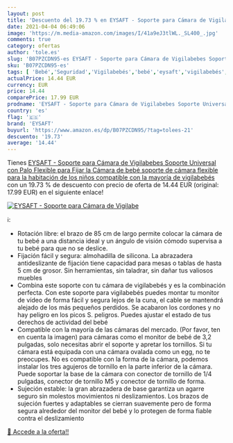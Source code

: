 ```yaml
---
layout: post
title: 'Descuento del 19.73 % en EYSAFT - Soporte para Cámara de Vigilabe'
date: 2021-04-04 06:49:06
image: 'https://m.media-amazon.com/images/I/41a9eJ3tlWL._SL400_.jpg'
comments: true
category: ofertas
author: 'tole.es'
slug: 'B07PZCDN95-es EYSAFT - Soporte para Cámara de Vigilabebes Soporte...'
sku: 'B07PZCDN95-es'
tags: [ 'Bebé','Seguridad','Vigilabebés','bebé','eysaft','vigilabebés', ]
actualPrice: 14.44 EUR
currency: EUR
price: 14.44
comparePrice: 17.99 EUR
prodname: 'EYSAFT - Soporte para Cámara de Vigilabebes Soporte Universal con Palo Flexible para Fijar la Cámara de bebé soporte de cámara flexible para la habitación de los niños  compatible con la mayoría de vigilabebés'
country: 'es'
flag: '🇪🇸'
brand: 'EYSAFT'
buyurl: 'https://www.amazon.es/dp/B07PZCDN95/?tag=tolees-21'
descuento: '19.73'
average: '14.44'
---
```


Tienes [EYSAFT - Soporte para Cámara de Vigilabebes Soporte Universal con Palo Flexible para Fijar la Cámara de bebé soporte de cámara flexible para la habitación de los niños  compatible con la mayoría de vigilabebés](https://www.amazon.es/dp/B07PZCDN95/?tag=tolees-21) con un 19.73 % de descuento con precio de oferta de 14.44 EUR (original: 17.99 EUR) en el siguiente enlace!

[![EYSAFT - Soporte para Cámara de Vigilabe](https://m.media-amazon.com/images/I/41a9eJ3tlWL._SL400_.jpg)](https://www.amazon.es/dp/B07PZCDN95/?tag=tolees-21)

ℹ️:

- Rotación libre: el brazo de 85 cm de largo permite colocar la cámara de tu bebé a una distancia ideal y un ángulo de visión cómodo supervisa a tu bebé para que no se deslice.
- Fijación fácil y segura: almohadilla de silicona. La abrazadera antideslizante de fijación tiene capacidad para mesas o tablas de hasta 5 cm de grosor. Sin herramientas, sin taladrar, sin dañar tus valiosos muebles
- Combina este soporte con tu cámara de vigilabebés y es la combinación perfecta. Con este soporte para vigilabebés puedes montar tu monitor de vídeo de forma fácil y segura lejos de la cuna, el cable se mantendrá alejado de los más pequeños perdidos. Se acabaron los cordones y no hay peligro en los picos S. peligros. Puedes ajustar el estado de tus derechos de actividad del bebé
- Compatible con la mayoría de las cámaras del mercado. (Por favor, ten en cuenta la imagen) para cámaras como el monitor de bebé de 3,2 pulgadas, solo necesitas abrir el soporte y apretar los tornillos. Si tu cámara está equipada con una cámara ovalada como un egg, no te preocupes. No es compatible con la forma de la cámara, podemos instalar los tres agujeros de tornillo en la parte inferior de la cámara. Puede soportar la base de la cámara con conector de tornillo de 1/4 pulgadas, conector de tornillo M5 y conector de tornillo de forma.
- Sujeción estable: la gran abrazadera de base garantiza un agarre seguro sin molestos movimientos ni deslizamientos. Los brazos de sujeción fuertes y adaptables se cierran suavemente pero de forma segura alrededor del monitor del bebé y lo protegen de forma fiable contra el deslizamiento

[🛒 Accede a la oferta!!](https://www.amazon.es/dp/B07PZCDN95/?tag=tolees-21)
